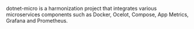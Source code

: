 dotnet-micro is a harmonization project that integrates various microservices components such as Docker, Ocelot, Compose, App Metrics, Grafana and Prometheus. 
